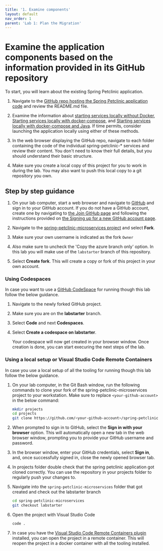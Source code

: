 ```yaml
---
title: '1. Examine components'
layout: default
nav_order: 1
parent: 'Lab 1: Plan the Migration'
---
```


# Examine the application components based on the information provided in its GitHub repository

To start, you will learn about the existing Spring Petclinic application.

1. Navigate to the [GitHub repo hosting the Spring Petclinic application code](https://github.com/Azure-Samples/spring-petclinic-microservices/tree/labstarter) and review the README.md file.

1. Examine the information about [starting services locally without Docker](https://github.com/Azure-Samples/spring-petclinic-microservices/tree/labstarter#starting-services-locally-without-docker), [Starting services locally with docker-compose](https://github.com/Azure-Samples/spring-petclinic-microservices/tree/labstarter#starting-services-locally-with-docker-compose), and [Starting services locally with docker-compose and Java](https://github.com/Azure-Samples/spring-petclinic-microservices/tree/labstarter#starting-services-locally-with-docker-compose-and-java). If time permits, consider launching the application locally using either of these methods.

1. In the web browser displaying the GitHub repo, navigate to each folder containing the code of the individual spring-petclinic-* services and review their content. You don't need to know their full details, but you should understand their basic structure.

1. Make sure you create a local copy of this project for you to work in during the lab. You may also want to push this local copy to a git repository you own.

## Step by step guidance

1. On your lab computer, start a web browser and navigate to [GitHub](https://github.com) and sign in to your GitHub account. If you do not have a GitHub account, create one by navigating to [the Join GitHub page](https://github.com/join) and following the instructions provided on [the Signing up for a new GitHub account page](https://docs.github.com/en/get-started/signing-up-for-github/signing-up-for-a-new-github-account).

1. Navigate to the [spring-petclinic-microservices project](https://github.com/Azure-Samples/spring-petclinic-microservices/tree/labstarter) and select **Fork**.

1. Make sure your own username is indicated as the fork `Owner`

1. Also make sure to uncheck the 'Copy the azure branch only' option. In this lab you will make use of the `labstarter` branch of this repository.

1. Select **Create fork**. This will create a copy or fork of this project in your own account.

### Using Codespaces

In case you want to use a [GitHub CodeSpace](https://github.com/features/codespaces) for running though this lab follow the below guidance.

1. Navigate to the newly forked GitHub project. 

1. Make sure you are on the **labstarter** branch.

1. Select **Code** and next **Codespaces**.

1. Select **Create a codespace on labstarter**.

   Your codespace will now get created in your browser window. Once creation is done, you can start execuring the next steps of the lab. 

### Using a local setup or Visual Studio Code Remote Containers

In case you use a local setup of all the tooling for running though this lab follow the below guidance.

1. On your lab computer, in the Git Bash window, run the following commands to clone your fork of the spring-petclinic-microservices project to your workstation. Make sure to replace `<your-github-account>` in the below command:

   ```bash
   mkdir projects
   cd projects
   git clone https://github.com/<your-github-account>/spring-petclinic-microservices.git
   ```

1. When prompted to sign in to GitHub, select the **Sign in with your browser** option. This will automatically open a new tab in the web browser window, prompting you to provide your GitHub username and password.

1. In the browser window, enter your GitHub credentials, select **Sign in**, and, once successfully signed in, close the newly opened browser tab.

1. In projects folder double check that the spring petclinic application got cloned correctly. You can use the repository in your projects folder to regularly push your changes to.

1. Navigate into the `spring-petclinic-microservices` folder that got created and check out the labstarter branch

   ```bash
   cd spring-petclinic-microservices
   git checkout labstarter
   ```

1. Open the project with Visual Studio Code

   ```bash
   code .
   ```

1. In case you have the [Visual Studio Code Remote Containers plugin](https://code.visualstudio.com/docs/remote/containers) installed, you can open the project in a remote container. This will reopen the project in a docker container with all the tooling installed.

